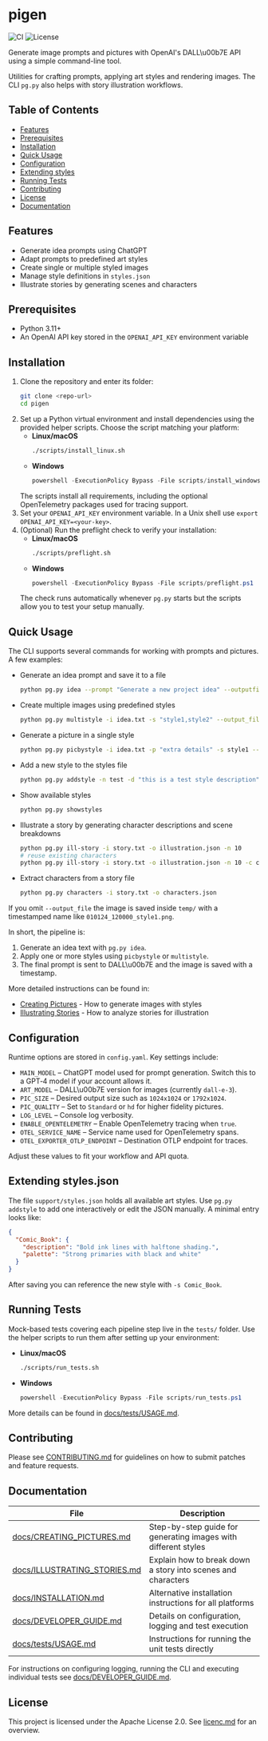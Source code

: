 # pigen

![CI](https://img.shields.io/github/actions/workflow/status/example/pigen/test.yml?label=CI)
![License](https://img.shields.io/badge/license-MIT-blue.svg)

Generate image prompts and pictures with OpenAI's DALL\u00b7E API using a simple command-line tool.

Utilities for crafting prompts, applying art styles and rendering images. The CLI `pg.py` also helps with story illustration workflows.

## Table of Contents
- [Features](#features)
- [Prerequisites](#prerequisites)
- [Installation](#installation)
- [Quick Usage](#quick-usage)
- [Configuration](#configuration)
- [Extending styles](#extending-stylesjson)
- [Running Tests](#running-tests)
- [Contributing](#contributing)
- [License](#license)
- [Documentation](#documentation)

## Features
- Generate idea prompts using ChatGPT
- Adapt prompts to predefined art styles
- Create single or multiple styled images
- Manage style definitions in `styles.json`
- Illustrate stories by generating scenes and characters

## Prerequisites
- Python 3.11+
- An OpenAI API key stored in the `OPENAI_API_KEY` environment variable

## Installation
1. Clone the repository and enter its folder:
   ```bash
   git clone <repo-url>
   cd pigen
   ```
2. Set up a Python virtual environment and install dependencies using the provided helper scripts. Choose the script matching your platform:
   - **Linux/macOS**
     ```bash
     ./scripts/install_linux.sh
     ```
   - **Windows**
     ```powershell
     powershell -ExecutionPolicy Bypass -File scripts/install_windows.ps1
     ```
   The scripts install all requirements, including the optional OpenTelemetry packages used for tracing support.
3. Set your `OPENAI_API_KEY` environment variable. In a Unix shell use `export OPENAI_API_KEY=<your-key>`.
4. (Optional) Run the preflight check to verify your installation:
   - **Linux/macOS**
     ```bash
     ./scripts/preflight.sh
     ```
   - **Windows**
     ```powershell
     powershell -ExecutionPolicy Bypass -File scripts/preflight.ps1
     ```
   The check runs automatically whenever `pg.py` starts but the scripts allow you to test your setup manually.

## Quick Usage
The CLI supports several commands for working with prompts and pictures. A few examples:
- Generate an idea prompt and save it to a file
  ```bash
  python pg.py idea --prompt "Generate a new project idea" --outputfile idea.txt
  ```
- Create multiple images using predefined styles
  ```bash
  python pg.py multistyle -i idea.txt -s "style1,style2" --output_file out.png
  ```
- Generate a picture in a single style
  ```bash
  python pg.py picbystyle -i idea.txt -p "extra details" -s style1 --output_file result.png
  ```
- Add a new style to the styles file
  ```bash
  python pg.py addstyle -n test -d "this is a test style description" -p "orange, blue"
  ```
- Show available styles
  ```bash
  python pg.py showstyles
  ```
- Illustrate a story by generating character descriptions and scene breakdowns
  ```bash
  python pg.py ill-story -i story.txt -o illustration.json -n 10
  # reuse existing characters
  python pg.py ill-story -i story.txt -o illustration.json -n 10 -c chars.json
  ```
- Extract characters from a story file
  ```bash
  python pg.py characters -i story.txt -o characters.json
  ```

If you omit `--output_file` the image is saved inside `temp/` with a timestamped name like `010124_120000_style1.png`.

In short, the pipeline is:
1. Generate an idea text with `pg.py idea`.
2. Apply one or more styles using `picbystyle` or `multistyle`.
3. The final prompt is sent to DALL\u00b7E and the image is saved with a timestamp.

More detailed instructions can be found in:
- [Creating Pictures](docs/CREATING_PICTURES.md) - How to generate images with styles
- [Illustrating Stories](docs/ILLUSTRATING_STORIES.md) - How to analyze stories for illustration

## Configuration
Runtime options are stored in `config.yaml`. Key settings include:
- `MAIN_MODEL` – ChatGPT model used for prompt generation. Switch this to a GPT‑4 model if your account allows it.
- `ART_MODEL` – DALL\u00b7E version for images (currently `dall-e-3`).
- `PIC_SIZE` – Desired output size such as `1024x1024` or `1792x1024`.
- `PIC_QUALITY` – Set to `Standard` or `hd` for higher fidelity pictures.
- `LOG_LEVEL` – Console log verbosity.
- `ENABLE_OPENTELEMETRY` – Enable OpenTelemetry tracing when `true`.
- `OTEL_SERVICE_NAME` – Service name used for OpenTelemetry spans.
- `OTEL_EXPORTER_OTLP_ENDPOINT` – Destination OTLP endpoint for traces.

Adjust these values to fit your workflow and API quota.

## Extending styles.json
The file `support/styles.json` holds all available art styles. Use `pg.py addstyle` to add one interactively or edit the JSON manually. A minimal entry looks like:
```json
{
  "Comic_Book": {
    "description": "Bold ink lines with halftone shading.",
    "palette": "Strong primaries with black and white"
  }
}
```
After saving you can reference the new style with `-s Comic_Book`.

## Running Tests
Mock-based tests covering each pipeline step live in the `tests/` folder. Use the helper scripts to run them after setting up your environment:
- **Linux/macOS**
  ```bash
  ./scripts/run_tests.sh
  ```
- **Windows**
  ```powershell
  powershell -ExecutionPolicy Bypass -File scripts/run_tests.ps1
  ```
More details can be found in [docs/tests/USAGE.md](docs/tests/USAGE.md).

## Contributing
Please see [CONTRIBUTING.md](CONTRIBUTING.md) for guidelines on how to submit patches and feature requests.


## Documentation
| File | Description |
|------|-------------|
| [docs/CREATING_PICTURES.md](docs/CREATING_PICTURES.md) | Step-by-step guide for generating images with different styles |
| [docs/ILLUSTRATING_STORIES.md](docs/ILLUSTRATING_STORIES.md) | Explain how to break down a story into scenes and characters |
| [docs/INSTALLATION.md](docs/INSTALLATION.md) | Alternative installation instructions for all platforms |
| [docs/DEVELOPER_GUIDE.md](docs/DEVELOPER_GUIDE.md) | Details on configuration, logging and test execution |
| [docs/tests/USAGE.md](docs/tests/USAGE.md) | Instructions for running the unit tests directly |

For instructions on configuring logging, running the CLI and executing
individual tests see
[docs/DEVELOPER_GUIDE.md](docs/DEVELOPER_GUIDE.md).

## License
This project is licensed under the Apache License 2.0. See [licenc.md](licenc.md) for an overview.
